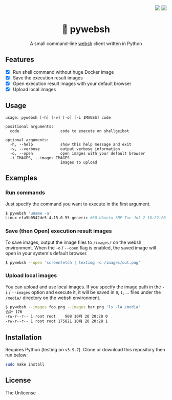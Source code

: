 <div align="right">
    <img src="https://img.shields.io/static/v1?label=Language&message=Python&color=blue&style=flat-square"/>
    <a href="./LICENSE"><img src="https://img.shields.io/static/v1?label=License&message=Unlicense&color=darkgray&style=flat-square"/></a>
</div>

<div align="center"><h1>🐍 pywebsh</h1></div>

<div align="center">
    
A small command-line [websh](https://github.com/jiro4989/websh) client written in Python

</div>

## Features

- [x] Run shell command without huge Docker image
- [x] Save the execution result images
- [x] Open execution result images with your default browser
- [x] Upload local images

## Usage

```
usage: pywebsh [-h] [-v] [-o] [-i IMAGES] code

positional arguments:
  code                  code to execute on shellgeibot

optional arguments:
  -h, --help            show this help message and exit
  -v, --verbose         output verbose information
  -o, --open            open images with your default browser
  -i IMAGES, --images IMAGES
                        images to upload
```

## Examples

### Run commands

Just specify the command you want to execute in the first argument.

```bash
$ pywebsh 'uname -a'
Linux efa5b0542de5 4.15.0-55-generic #60-Ubuntu SMP Tue Jul 2 18:22:20 UTC 2019 x86_64 x86_64 x86_64 GNU/Linux
```

### Save (then Open) execution result images

To save images, output the image files to `/images/` on the websh environment. When the `-o` / `--open` flag is enabled, the saved image will open in your system's default browser.

```bash
$ pywebsh --open 'screenfetch | textimg -o /images/out.png'
```

### Upload local images

You can upload and use local images. If you specify the image path in the `-i` / `--images` option and execute it, it will be saved in `0`, `1`, ... files under the `/media/` directory on the websh environment.

```bash
$ pywebsh --images foo.png --images bar.png 'ls -lA /media'
合計 176
-rw-r--r-- 1 root root    908 10月 20 20:28 0
-rw-r--r-- 1 root root 175821 10月 20 20:28 1
```

## Installation

Requires Python (testing on `v3.9.7`). Clone or download this repository then run below:

```bash
sudo make install
```

## License

The Unlicense

